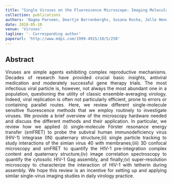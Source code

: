 ```yaml
---
title: "Single Viruses on the Fluorescence Microscope: Imaging Molecular Mobility, Interactions and Structure Sheds New Light on Viral Replication"
collection: publications
authors: 'Nagma Parveen, Doortje Borrenberghs, Susana Rocha, Jelle Hendrix'
date: 2018-05-10
venue: 'Viruses'
tagline: '- Corresponding author'
paperurl: 'http://www.mdpi.com/1999-4915/10/5/250'
---
```


<h2> Abstract </h2>
<p align= "justify">
Viruses are simple agents exhibiting complex reproductive mechanisms. Decades of research have provided crucial basic insights, antiviral medication and moderately successful gene therapy trials. The most infectious viral particle is, however, not always the most abundant one in a population, questioning the utility of classic ensemble-averaging virology. Indeed, viral replication is often not particularly efficient, prone to errors or containing parallel routes. Here, we review different single-molecule sensitive fluorescence methods that we employ routinely to investigate viruses. We provide a brief overview of the microscopy hardware needed and discuss the different methods and their application. In particular, we review how we applied (i) single-molecule Förster resonance energy transfer (smFRET) to probe the subviral human immunodeficiency virus (HIV-1) integrase (IN) quaternary structure;(ii) single particle tracking to study interactions of the simian virus 40 with membranes;(iii) 3D confocal microscopy and smFRET to quantify the HIV-1 pre-integration complex content and quaternary structure;(iv) image correlation spectroscopy to quantify the cytosolic HIV-1 Gag assembly, and finally;(v) super-resolution microscopy to characterize the interaction of HIV-1 with tetherin during assembly. We hope this review is an incentive for setting up and applying similar single-virus imaging studies in daily virology practice.
